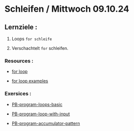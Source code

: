 # Schleifen / Mittwoch 09.10.24

## Lernziele :

1. Loops `for schleife`

2. Verschachtelt `for` schleifen.

### Resources :

- [for loop](https://developer.mozilla.org/en-US/docs/Web/JavaScript/Reference/Statements/for)

- [for loop examples](https://www.programiz.com/javascript/for-loop)

### Exersices :

- [PB-program-loops-basic](https://classroom.github.com/a/BQMv_ZT1)

- [PB-program-loop-with-input](https://classroom.github.com/a/_OtQpV1T)

- [PB-program-accumulator-pattern](https://classroom.github.com/a/exd9swtr)
